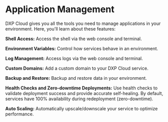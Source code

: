 # Application Management

DXP Cloud gives you all the tools you need to manage applications in your
environment. Here, you'll learn about these features:

**Shell Access:** Access the shell via the web console and terminal.

**Environment Variables:** Control how services behave in an environment.

**Log Management:** Access logs via the web console and terminal.

**Custom Domains:** Add a custom domain to your DXP Cloud service.

**Backup and Restore:** Backup and restore data in your environment.

**Health Checks and Zero-downtime Deployments:** Use health checks to validate
deployment success and provide accurate self-healing. By default, services have
100% availability during redeployment (zero-downtime). 

**Auto Scaling:** Automatically upscale/downscale your service to optimize
performance. 
